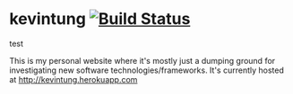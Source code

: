 kevintung [![Build Status](https://travis-ci.org/kekekevin/kevintung.svg?branch=master)](https://travis-ci.org/kekekevin/kevintung)
=========

test

This is my personal website where it's mostly just a dumping ground for investigating new software technologies/frameworks.  It's currently hosted at http://kevintung.herokuapp.com
